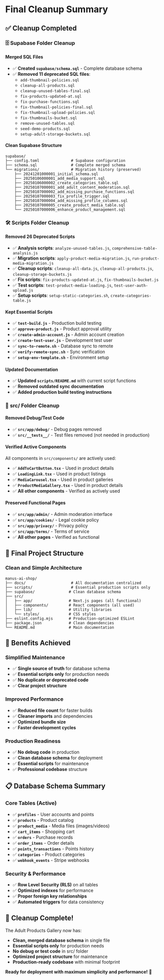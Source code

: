# Final Cleanup Summary

## ✅ **Cleanup Completed**

### 🗄️ **Supabase Folder Cleanup**

#### **Merged SQL Files**

- ✅ **Created `supabase/schema.sql`** - Complete database schema
- ✅ **Removed 11 deprecated SQL files**:
  - `add-thumbnail-policies.sql`
  - `cleanup-all-products.sql`
  - `cleanup-unused-tables-final.sql`
  - `fix-products-updated-at.sql`
  - `fix-purchase-functions.sql`
  - `fix-thumbnail-policies-final.sql`
  - `fix-thumbnail-upload-policies.sql`
  - `fix-thumbnails-bucket.sql`
  - `remove-unused-tables.sql`
  - `seed-demo-products.sql`
  - `setup-adult-storage-buckets.sql`

#### **Clean Supabase Structure**

```
supabase/
├── config.toml              # Supabase configuration
├── schema.sql               # Complete merged schema
└── migrations/              # Migration history (preserved)
    ├── 20241201000001_initial_schema.sql
    ├── 20250106000001_add_media_support.sql
    ├── 20250106000002_create_categories_table.sql
    ├── 20250107000001_add_adult_content_moderation.sql
    ├── 20250107000002_add_missing_purchase_functions.sql
    ├── 20250107000003_fix_profile_trigger.sql
    ├── 20250107000004_add_missing_profile_columns.sql
    ├── 20250107000005_create_product_media_table.sql
    └── 20250107000006_enhance_product_management.sql
```

### 🛠️ **Scripts Folder Cleanup**

#### **Removed 26 Deprecated Scripts**

- ✅ **Analysis scripts**: `analyze-unused-tables.js`, `comprehensive-table-analysis.js`
- ✅ **Migration scripts**: `apply-product-media-migration.js`, `run-product-media-migration.js`
- ✅ **Cleanup scripts**: `cleanup-all-data.js`, `cleanup-all-products.js`, `cleanup-storage-buckets.js`
- ✅ **Fix scripts**: `fix-products-updated-at.js`, `fix-thumbnails-bucket.js`
- ✅ **Test scripts**: `test-product-media-loading.js`, `test-user-auth-upload.js`
- ✅ **Setup scripts**: `setup-static-categories.sh`, `create-categories-table.js`

#### **Kept Essential Scripts**

- ✅ **`test-build.js`** - Production build testing
- ✅ **`approve-product.js`** - Product approval utility
- ✅ **`create-admin-account.js`** - Admin account creation
- ✅ **`create-test-user.js`** - Development test user
- ✅ **`sync-to-remote.sh`** - Database sync to remote
- ✅ **`verify-remote-sync.sh`** - Sync verification
- ✅ **`setup-env-template.sh`** - Environment setup

#### **Updated Documentation**

- ✅ **Updated `scripts/README.md`** with current script functions
- ✅ **Removed outdated sync documentation**
- ✅ **Added production build testing instructions**

### 📁 **src/ Folder Cleanup**

#### **Removed Debug/Test Code**

- ✅ **`src/app/debug/`** - Debug pages removed
- ✅ **`src/__tests__/`** - Test files removed (not needed in production)

#### **Verified Active Components**

All components in `src/components/` are actively used:

- ✅ **`AddToCartButton.tsx`** - Used in product details
- ✅ **`LoadingLink.tsx`** - Used in product listings
- ✅ **`MediaCarousel.tsx`** - Used in product galleries
- ✅ **`ProductMediaGallery.tsx`** - Used in product details
- ✅ **All other components** - Verified as actively used

#### **Preserved Functional Pages**

- ✅ **`src/app/admin/`** - Admin moderation interface
- ✅ **`src/app/cookies/`** - Legal cookie policy
- ✅ **`src/app/privacy/`** - Privacy policy
- ✅ **`src/app/terms/`** - Terms of service
- ✅ **All other pages** - Verified as functional

## 🎯 **Final Project Structure**

### **Clean and Simple Architecture**

```
manus-ai-shop/
├── docs/                    # All documentation centralized
├── scripts/                 # Essential production scripts only
├── supabase/               # Clean database schema
├── src/
│   ├── app/                # Next.js pages (all functional)
│   ├── components/         # React components (all used)
│   ├── lib/                # Utility libraries
│   └── styles/             # CSS styles
├── eslint.config.mjs       # Production-optimized ESLint
├── package.json            # Clean dependencies
└── README.md               # Main documentation
```

## 🚀 **Benefits Achieved**

### **Simplified Maintenance**

- ✅ **Single source of truth** for database schema
- ✅ **Essential scripts only** for production needs
- ✅ **No duplicate or deprecated code**
- ✅ **Clear project structure**

### **Improved Performance**

- ✅ **Reduced file count** for faster builds
- ✅ **Cleaner imports** and dependencies
- ✅ **Optimized bundle size**
- ✅ **Faster development cycles**

### **Production Readiness**

- ✅ **No debug code** in production
- ✅ **Clean database schema** for deployment
- ✅ **Essential scripts** for maintenance
- ✅ **Professional codebase** structure

## 📋 **Database Schema Summary**

### **Core Tables (Active)**

- ✅ **`profiles`** - User accounts and points
- ✅ **`products`** - Product catalog
- ✅ **`product_media`** - Media files (images/videos)
- ✅ **`cart_items`** - Shopping cart
- ✅ **`orders`** - Purchase records
- ✅ **`order_items`** - Order details
- ✅ **`points_transactions`** - Points history
- ✅ **`categories`** - Product categories
- ✅ **`webhook_events`** - Stripe webhooks

### **Security & Performance**

- ✅ **Row Level Security (RLS)** on all tables
- ✅ **Optimized indexes** for performance
- ✅ **Proper foreign key relationships**
- ✅ **Automated triggers** for data consistency

## 🎉 **Cleanup Complete!**

The Adult Products Gallery now has:

- **Clean, merged database schema** in single file
- **Essential scripts only** for production needs
- **No debug or test code** in src/ folder
- **Optimized project structure** for maintenance
- **Production-ready codebase** with minimal footprint

**Ready for deployment with maximum simplicity and performance!** 🚀
